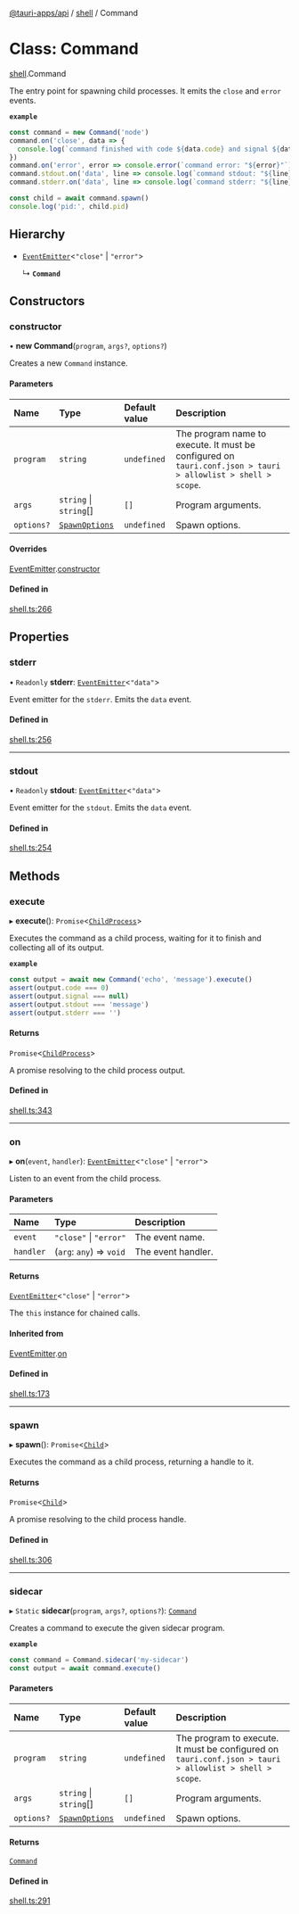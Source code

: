 [@tauri-apps/api](../README.md) / [shell](../modules/shell.md) / Command

# Class: Command

[shell](../modules/shell.md).Command

The entry point for spawning child processes.
It emits the `close` and `error` events.

**`example`**
```typescript
const command = new Command('node')
command.on('close', data => {
  console.log(`command finished with code ${data.code} and signal ${data.signal}`)
})
command.on('error', error => console.error(`command error: "${error}"`))
command.stdout.on('data', line => console.log(`command stdout: "${line}"`))
command.stderr.on('data', line => console.log(`command stderr: "${line}"`))

const child = await command.spawn()
console.log('pid:', child.pid)
```

## Hierarchy

- [`EventEmitter`](shell.EventEmitter.md)<``"close"`` \| ``"error"``\>

  ↳ **`Command`**

## Constructors

### constructor

• **new Command**(`program`, `args?`, `options?`)

Creates a new `Command` instance.

#### Parameters

| Name | Type | Default value | Description |
| :------ | :------ | :------ | :------ |
| `program` | `string` | `undefined` | The program name to execute. It must be configured on `tauri.conf.json > tauri > allowlist > shell > scope`. |
| `args` | `string` \| `string`[] | `[]` | Program arguments. |
| `options?` | [`SpawnOptions`](../interfaces/shell.SpawnOptions.md) | `undefined` | Spawn options. |

#### Overrides

[EventEmitter](shell.EventEmitter.md).[constructor](shell.EventEmitter.md#constructor)

#### Defined in

[shell.ts:266](https://github.com/tauri-apps/tauri/blob/393c774/tooling/api/src/shell.ts#L266)

## Properties

### stderr

• `Readonly` **stderr**: [`EventEmitter`](shell.EventEmitter.md)<``"data"``\>

Event emitter for the `stderr`. Emits the `data` event.

#### Defined in

[shell.ts:256](https://github.com/tauri-apps/tauri/blob/393c774/tooling/api/src/shell.ts#L256)

___

### stdout

• `Readonly` **stdout**: [`EventEmitter`](shell.EventEmitter.md)<``"data"``\>

Event emitter for the `stdout`. Emits the `data` event.

#### Defined in

[shell.ts:254](https://github.com/tauri-apps/tauri/blob/393c774/tooling/api/src/shell.ts#L254)

## Methods

### execute

▸ **execute**(): `Promise`<[`ChildProcess`](../interfaces/shell.ChildProcess.md)\>

Executes the command as a child process, waiting for it to finish and collecting all of its output.

**`example`**
```typescript
const output = await new Command('echo', 'message').execute()
assert(output.code === 0)
assert(output.signal === null)
assert(output.stdout === 'message')
assert(output.stderr === '')
```

#### Returns

`Promise`<[`ChildProcess`](../interfaces/shell.ChildProcess.md)\>

A promise resolving to the child process output.

#### Defined in

[shell.ts:343](https://github.com/tauri-apps/tauri/blob/393c774/tooling/api/src/shell.ts#L343)

___

### on

▸ **on**(`event`, `handler`): [`EventEmitter`](shell.EventEmitter.md)<``"close"`` \| ``"error"``\>

Listen to an event from the child process.

#### Parameters

| Name | Type | Description |
| :------ | :------ | :------ |
| `event` | ``"close"`` \| ``"error"`` | The event name. |
| `handler` | (`arg`: `any`) => `void` | The event handler. |

#### Returns

[`EventEmitter`](shell.EventEmitter.md)<``"close"`` \| ``"error"``\>

The `this` instance for chained calls.

#### Inherited from

[EventEmitter](shell.EventEmitter.md).[on](shell.EventEmitter.md#on)

#### Defined in

[shell.ts:173](https://github.com/tauri-apps/tauri/blob/393c774/tooling/api/src/shell.ts#L173)

___

### spawn

▸ **spawn**(): `Promise`<[`Child`](shell.Child.md)\>

Executes the command as a child process, returning a handle to it.

#### Returns

`Promise`<[`Child`](shell.Child.md)\>

A promise resolving to the child process handle.

#### Defined in

[shell.ts:306](https://github.com/tauri-apps/tauri/blob/393c774/tooling/api/src/shell.ts#L306)

___

### sidecar

▸ `Static` **sidecar**(`program`, `args?`, `options?`): [`Command`](shell.Command.md)

Creates a command to execute the given sidecar program.

**`example`**
```typescript
const command = Command.sidecar('my-sidecar')
const output = await command.execute()
```

#### Parameters

| Name | Type | Default value | Description |
| :------ | :------ | :------ | :------ |
| `program` | `string` | `undefined` | The program to execute. It must be configured on `tauri.conf.json > tauri > allowlist > shell > scope`. |
| `args` | `string` \| `string`[] | `[]` | Program arguments. |
| `options?` | [`SpawnOptions`](../interfaces/shell.SpawnOptions.md) | `undefined` | Spawn options. |

#### Returns

[`Command`](shell.Command.md)

#### Defined in

[shell.ts:291](https://github.com/tauri-apps/tauri/blob/393c774/tooling/api/src/shell.ts#L291)
